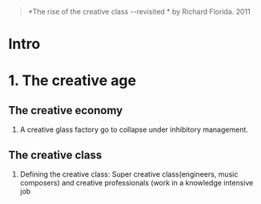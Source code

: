 > *The rise of the creative class --revisited *  by Richard Florida. 2011

# Intro

# 1. The creative age
## The creative economy
1.  A creative glass factory go to collapse under inhibitory management.
## The creative class
1. Defining the creative class: Super creative class(engineers, music composers) and creative professionals (work in a knowledge intensive job
<!--stackedit_data:
eyJoaXN0b3J5IjpbMTg2MTI3MzUxMywtMTEyMDM0MSwxMzA5MD
g5MjM4LDE0NjQ1MTgyMSwzNzgxOTMwMzYsLTIwNzE5NjgyMTFd
fQ==
-->